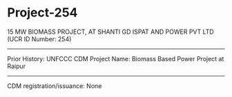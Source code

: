 # Project-254
15 MW BIOMASS PROJECT, AT SHANTI GD ISPAT AND POWER PVT LTD (UCR ID Number: 254)
____________________________
Prior History: UNFCCC CDM Project Name: Biomass Based Power Project at Raipur
___________________
CDM registration/issuance: None 

